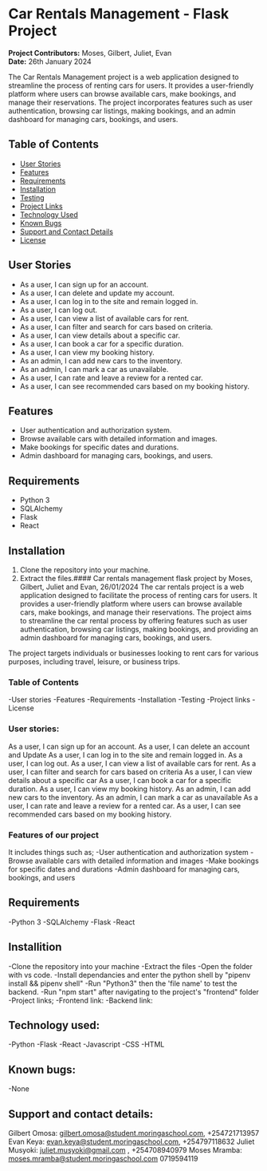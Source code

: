 # Car Rentals Management - Flask Project

**Project Contributors:** Moses, Gilbert, Juliet, Evan  
**Date:** 26th January 2024

The Car Rentals Management project is a web application designed to streamline the process of renting cars for users. It provides a user-friendly platform where users can browse available cars, make bookings, and manage their reservations. The project incorporates features such as user authentication, browsing car listings, making bookings, and an admin dashboard for managing cars, bookings, and users.

## Table of Contents
- [User Stories](#user-stories)
- [Features](#features)
- [Requirements](#requirements)
- [Installation](#installation)
- [Testing](#testing)
- [Project Links](#project-links)
- [Technology Used](#technology-used)
- [Known Bugs](#known-bugs)
- [Support and Contact Details](#support-and-contact-details)
- [License](#license)

## User Stories
- As a user, I can sign up for an account.
- As a user, I can delete and update my account.
- As a user, I can log in to the site and remain logged in.
- As a user, I can log out.
- As a user, I can view a list of available cars for rent.
- As a user, I can filter and search for cars based on criteria.
- As a user, I can view details about a specific car.
- As a user, I can book a car for a specific duration.
- As a user, I can view my booking history.
- As an admin, I can add new cars to the inventory.
- As an admin, I can mark a car as unavailable.
- As a user, I can rate and leave a review for a rented car.
- As a user, I can see recommended cars based on my booking history.

## Features
- User authentication and authorization system.
- Browse available cars with detailed information and images.
- Make bookings for specific dates and durations.
- Admin dashboard for managing cars, bookings, and users.

## Requirements
- Python 3
- SQLAlchemy
- Flask
- React

## Installation
1. Clone the repository into your machine.
2. Extract the files.#### Car rentals management flask project by Moses, Gilbert, Juliet and Evan, 26/01/2024
The car rentals project is a web application designed to facilitate the process of renting cars for users. It provides a user-friendly platform where users can browse available cars, make bookings, and manage their reservations. The project aims to streamline the car rental process by offering features such as user authentication, browsing car listings, making bookings, and providing an admin dashboard for managing cars, bookings, and users.

The project targets individuals or businesses looking to rent cars for various purposes, including travel, leisure, or business trips. 

### Table of Contents
-User stories
-Features
-Requirements
-Installation
-Testing
-Project links
-License
### User stories:
As a user, I can sign up for an account.
As a user, I can delete an account and Update
As a user, I can log in to the site and remain logged in.
As a user, I can log out.
As a user, I can view a list of available cars for rent.
As a user, I can filter and search for cars based on criteria
As a user, I can view details about a specific car
As a user, I can book a car for a specific duration.
As a user, I can view my booking history.
As an admin, I can add new cars to the inventory.
As an admin, I can mark a car as unavailable
As a user, I can rate and leave a review for a rented car.
As a user, I can see recommended cars based on my booking history.
### Features of our project
It includes things such as; 
-User authentication and authorization system
-Browse available cars with detailed information and images
-Make bookings for specific dates and durations
-Admin dashboard for managing cars, bookings, and users
## Requirements
-Python 3
-SQLAlchemy
-Flask
-React
## Installition
-Clone the repository into your machine
-Extract the files
-Open the folder with vs code.
-Install dependancies and enter the python shell by "pipenv install && pipenv shell"
-Run "Python3" then the 'file name' to test the backend.
-Run "npm start" after navigating to the project's "frontend" folder
-Project links;
-Frontend link:
-Backend link: 
## Technology used:
-Python
-Flask
-React
-Javascript
-CSS
-HTML
## Known bugs:
-None
## Support and contact details:
Gilbert Omosa: gilbert.omosa@student.moringaschool.com, +254721713957
Evan Keya: evan.keya@student.moringaschool.com, +254797118632
Juliet Musyoki: juliet.musyoki@gmail.com , +254708940979
Moses Mramba: moses.mramba@student.moringaschool.com 0719594119

